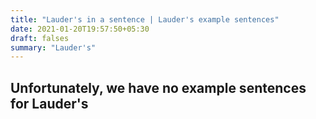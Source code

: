 ```yaml
---
title: "Lauder's in a sentence | Lauder's example sentences"
date: 2021-01-20T19:57:50+05:30
draft: falses
summary: "Lauder's"
---
```

## Unfortunately, we have no example sentences for Lauder's                 
